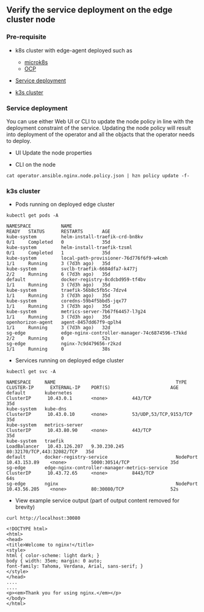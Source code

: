 ## Verify the service deployment on the edge cluster node 

### Pre-requisite
- k8s cluster with edge-agent deployed such as
  - [microk8s](https://www.ibm.com/docs/en/eam/4.5?topic=clusters-preparing-edge-cluster#install_microk8s_edge_cluster)
  - [OCP](https://www.ibm.com/docs/en/eam/4.5?topic=clusters-preparing-edge-cluster#install_ocp_edge_cluster)

- [Service deployment](#service-deployment) 
- [k3s cluster](#k3s-cluster)

### Service deployment
You can use either Web UI or CLI to update the node policy in line with the deployment constraint of the service.
Updating the node policy will result into deployment of the operator and all the objacts that the operator needs to deploy. 

- UI
  Update the node properties
  
- CLI on the node
```
cat operator.ansible.nginx.node.policy.json | hzn policy update -f-
```
### k3s cluster
- Pods running on deployed edge cluster
``` 
kubectl get pods -A

NAMESPACE           NAME                                             READY   STATUS      RESTARTS       AGE
kube-system         helm-install-traefik-crd-bn8kv                   0/1     Completed   0              35d
kube-system         helm-install-traefik-tzsml                       0/1     Completed   1              35d
kube-system         local-path-provisioner-76d776f6f9-w4cmh          1/1     Running     3 (7d3h ago)   35d
kube-system         svclb-traefik-6684dfa7-k477j                     2/2     Running     6 (7d3h ago)   35d
default             docker-registry-8cdcbd959-tf4bv                  1/1     Running     3 (7d3h ago)   35d
kube-system         traefik-56b8c5fb5c-7dzv4                         1/1     Running     3 (7d3h ago)   35d
kube-system         coredns-59b4f5bbd5-jqx77                         1/1     Running     3 (7d3h ago)   35d
kube-system         metrics-server-7b67f64457-l7g24                  1/1     Running     3 (7d3h ago)   35d
openhorizon-agent   agent-8457dd67f9-qplh4                           1/1     Running     3 (7d3h ago)   32d
sg-edge             edge-nginx-controller-manager-74c6874596-t7kkd   2/2     Running     0              52s
sg-edge             nginx-7c9d479656-r2kzd                           1/1     Running     0              38s
```
- Services running on deployed edge cluster
```
kubectl get svc -A

NAMESPACE     NAME                                            TYPE           CLUSTER-IP      EXTERNAL-IP    PORT(S)                      AGE
default       kubernetes                                      ClusterIP      10.43.0.1       <none>         443/TCP                      35d
kube-system   kube-dns                                        ClusterIP      10.43.0.10      <none>         53/UDP,53/TCP,9153/TCP       35d
kube-system   metrics-server                                  ClusterIP      10.43.80.90     <none>         443/TCP                      35d
kube-system   traefik                                         LoadBalancer   10.43.126.207   9.30.230.245   80:32170/TCP,443:32082/TCP   35d
default       docker-registry-service                         NodePort       10.43.153.89    <none>         5000:30514/TCP               35d
sg-edge       edge-nginx-controller-manager-metrics-service   ClusterIP      10.43.72.65     <none>         8443/TCP                     64s
sg-edge       nginx                                           NodePort       10.43.56.205    <none>         80:30080/TCP                 52s
```
- View example service output (part of output content removed for brevity)
```
curl http://localhost:30080

<!DOCTYPE html>
<html>
<head>
<title>Welcome to nginx!</title>
<style>
html { color-scheme: light dark; }
body { width: 35em; margin: 0 auto;
font-family: Tahoma, Verdana, Arial, sans-serif; }
</style>
</head>
....
....
<p><em>Thank you for using nginx.</em></p>
</body>
</html>
```
 
 
